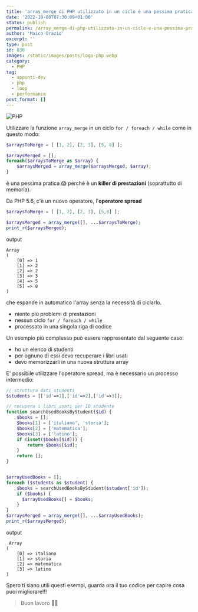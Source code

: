 ```yaml
---
title: 'array_merge di PHP utilizzato in un ciclo è una pessima pratica'
date: '2022-10-08T07:30:09+01:00'
status: publish
permalink: /array_merge-di-php-utilizzato-in-un-ciclo-e-una-pessima-pratica
author: 'Maico Orazio'
excerpt: ''
type: post
id: 830
images: /static/images/posts/logo-php.webp
category:
  - PHP
tag:
  - appunti-dev
  - php
  - loop
  - performance
post_format: []
---
```


![PHP](/static/images/posts/logo-php.webp)

Utilizzare la funzione `array_merge` in un ciclo `for / foreach / while` come in questo modo:

```php
$arraysToMerge = [ [1, 2], [2, 3], [5, 8] ];

$arraysMerged = [];
foreach($arraysToMerge as $array) {
    $arraysMerged = array_merge($arraysMerged, $array);
}
```

è una pessima pratica 😱 perché è un **killer di prestazioni** (soprattutto di memoria).

Da PHP 5.6, c'è un nuovo operatore, l'**operatore spread**

```php
$arraysToMerge = [ [1, 2], [2, 3], [5,8] ];

$arraysMerged = array_merge([], ...$arraysToMerge);
print_r($arraysMerged);
```

output

```shell
Array
(
    [0] => 1
    [1] => 2
    [2] => 2
    [3] => 3
    [4] => 5
    [5] => 8
)
```

che espande in automatico l'array senza la necessità di ciclarlo.

- niente più problemi di prestazioni
- nessun ciclo `for / foreach / while`
- processato in una singola riga di codice

Un esempio più complesso può essere rappresentato dal seguente caso:

- ho un elenco di studenti
- per ognuno di essi devo recuperare i libri usati
- devo memorizzarli in una nuova struttura array

E' possibile utilizzare l'operatore spread, ma è necessario un processo intermedio:

```php
// struttura dati studenti
$students = [['id'=>1],['id'=>2],['id'=>3]];

// recupera i libri usati per ID studente
function searchUsedBooksByStudent($id) {
    $books = [];
    $books[1] = ['italiano', 'storia'];
    $books[2] = ['matematica'];
    $books[3] = ['latino'];
    if (isset($books[$id])) {
        return $books[$id];
    }
    return [];
}


$arrayUsedBooks = [];
foreach ($students as $student) {
    $books = searchUsedBooksByStudent($student['id']);
    if ($books) {
      $arrayUsedBooks[] = $books;
    }
}
$arraysMerged = array_merge([], ...$arrayUsedBooks);
print_r($arraysMerged);
```

output

```shell
 Array
(
    [0] => italiano
    [1] => storia
    [2] => matematica
    [3] => latino
)

```

Spero ti siano utili questi esempi, guarda ora il tuo codice per capire cosa puoi migliorare!!!

> Buon lavoro 👨‍💻
